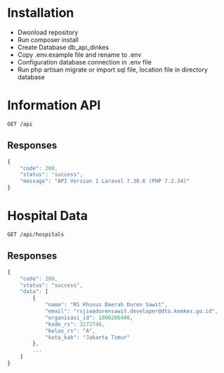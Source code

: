 # Installation

- Dwonload repository
- Run composer install
- Create Database db_api_dinkes
- Copy .env.example file and rename to .env
- Configuration database connection in .env file
- Run php artisan migrate or import sql file, location file in directory database

# Information API
```http
GET /api
```

## Responses
```javascript
{
    "code": 200,
    "status": "success",
    "message": "API Version 1 Laravel 7.30.6 (PHP 7.2.34)"
}
```

# Hospital Data
```http
GET /api/hospitals
```

## Responses
```javascript
{
    "code": 200,
    "status": "success",
    "data": [
        {
            "nama": "RS Khusus Daerah Duren Sawit",
            "email": "rsjiwadurensawit.developer@dto.kemkes.go.id",
            "organisasi_id": 1000266408,
            "kode_rs": 3172746,
            "kelas_rs": "A",
            "kota_kab": "Jakarta Timur"
        },
        ...
    ]
}
```
